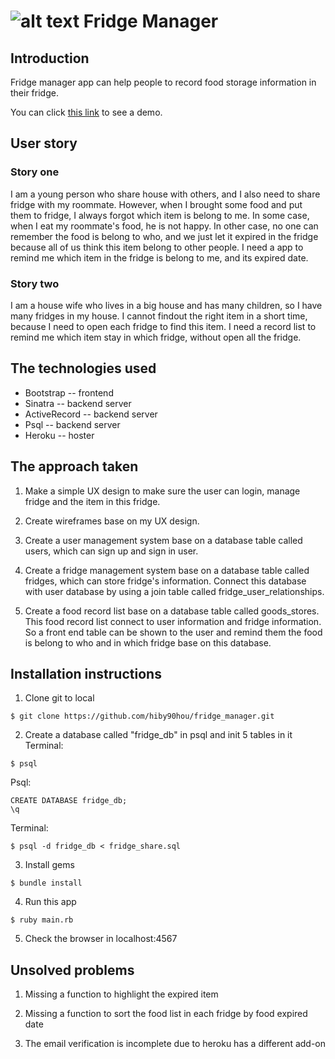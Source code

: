 # ![alt text](https://github.com/hiby90hou/MyShoppingList/blob/master/graphic%20design/logo_v1/mipmap-hdpi/ic_launcher.png "MyShoppingList Logo") Fridge Manager
## Introduction
Fridge manager app can help people to record food storage information in their fridge.

You can click [this link]() to see a demo.

## User story
### Story one
I am a young person who share house with others, and I also need to share fridge with my roommate. However, when I brought some food and put them to fridge, I always forgot which item is belong to me. In some case, when I eat my roommate's food, he is not happy. In other case, no one can remember the food is belong to who, and we just let it expired in the fridge because all of us think this item belong to other people. I need a app to 
remind me which item in the fridge is belong to me, and its expired date.

### Story two
I am a house wife who lives in a big house and has many children, so I have many fridges in my house. I cannot findout the right item in a short time, because I need to open each fridge to find this item. I need a record list to remind me which item stay in which fridge, without open all the fridge.

## The technologies used
* Bootstrap -- frontend
* Sinatra -- backend server
* ActiveRecord -- backend server
* Psql -- backend server
* Heroku -- hoster

## The approach taken
1. Make a simple UX design to make sure the user can login, manage fridge and the item in this fridge.

2. Create wireframes base on my UX design.

3. Create a user management system base on a database table called users, which can sign up and sign in user.

4. Create a fridge management system base on a database table called fridges, which can store fridge's information. Connect this database with user database by using a join table called fridge_user_relationships.

5. Create a food record list base on a database table called goods_stores. This food record list connect to user information and fridge information. So a front end table can be shown to the user and remind them the food is belong to who and in which fridge base on this database.

## Installation instructions

1. Clone git to local
```
$ git clone https://github.com/hiby90hou/fridge_manager.git
```

2. Create a database called "fridge_db" in psql and init 5 tables in it
Terminal:
```
$ psql

```

Psql:
```
CREATE DATABASE fridge_db;
\q
```

Terminal:
```
$ psql -d fridge_db < fridge_share.sql

```

3. Install gems
```
$ bundle install
```

4. Run this app
```
$ ruby main.rb
```
5. Check the browser in localhost:4567

## Unsolved problems

1. Missing a function to highlight the expired item

2. Missing a function to sort the food list in each fridge by food expired date

3. The email verification is incomplete due to heroku has a different add-on